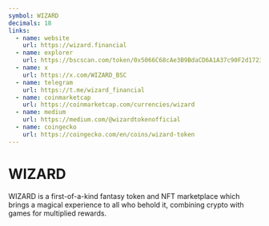 ```yaml
---
symbol: WIZARD
decimals: 18
links:
  - name: website
    url: https://wizard.financial
  - name: explorer
    url: https://bscscan.com/token/0x5066C68cAe3B9BdaCD6A1A37c90F2d1723559D18
  - name: x
    url: https://x.com/WIZARD_BSC
  - name: telegram
    url: https://t.me/wizard_financial
  - name: coinmarketcap
    url: https://coinmarketcap.com/currencies/wizard
  - name: medium
    url: https://medium.com/@wizardtokenofficial
  - name: coingecko
    url: https://coingecko.com/en/coins/wizard-token
---
```


# WIZARD

WIZARD is a first-of-a-kind fantasy token and NFT marketplace which brings a magical experience to all who behold it, combining crypto with games for multiplied rewards.

